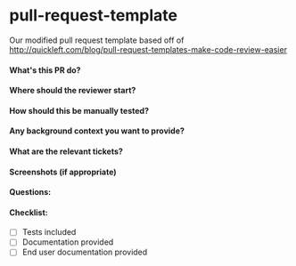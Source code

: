 pull-request-template
=====================

Our modified pull request template based off of http://quickleft.com/blog/pull-request-templates-make-code-review-easier


#### What's this PR do?
#### Where should the reviewer start?
#### How should this be manually tested?
#### Any background context you want to provide?
#### What are the relevant tickets?
#### Screenshots (if appropriate)
#### Questions:
#### Checklist:
- [ ] Tests included
- [ ] Documentation provided
- [ ] End user documentation provided
